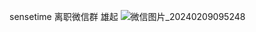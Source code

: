 sensetime 离职微信群  雄起
![微信图片_20240209095248](https://github.com/Zz20241024/stlz_group/assets/21235078/72045077-f075-4829-a4ea-836fe6a6af85)

